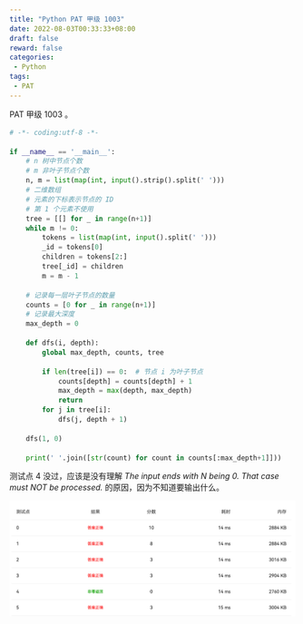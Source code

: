 ```yaml
---
title: "Python PAT 甲级 1003"
date: 2022-08-03T00:33:33+08:00
draft: false
reward: false
categories:
 - Python
tags:
 - PAT
---
```


PAT 甲级 1003 。

```python
# -*- coding:utf-8 -*-

if __name__ == '__main__':
    # n 树中节点个数
    # m 非叶子节点个数
    n, m = list(map(int, input().strip().split(' ')))
    # 二维数组
    # 元素的下标表示节点的 ID
    # 第 1 个元素不使用
    tree = [[] for _ in range(n+1)]
    while m != 0:
        tokens = list(map(int, input().split(' ')))
        _id = tokens[0]
        children = tokens[2:]
        tree[_id] = children
        m = m - 1

    # 记录每一层叶子节点的数量
    counts = [0 for _ in range(n+1)]
    # 记录最大深度
    max_depth = 0

    def dfs(i, depth):
        global max_depth, counts, tree

        if len(tree[i]) == 0:  # 节点 i 为叶子节点
            counts[depth] = counts[depth] + 1
            max_depth = max(depth, max_depth)
            return
        for j in tree[i]:
            dfs(j, depth + 1)

    dfs(1, 0)

    print(' '.join([str(count) for count in counts[:max_depth+1]]))

```

测试点 4 没过，应该是没有理解 *The input ends with N being 0. That case must NOT be processed.* 的原因，因为不知道要输出什么。

![](WX20220803-003514@2x.png)